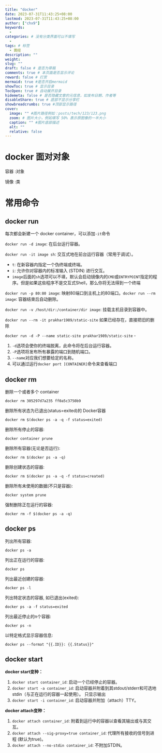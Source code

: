 ```yaml
---
title: "docker"
date: 2023-07-31T11:43:25+08:00
lastmod: 2023-07-31T11:43:25+08:00
author: ["chx9"]
keywords:
  -
categories: # 没有分类界面可以不填写
  -
tags: # 标签
  - 面经
description: ""
weight:
slug: ""
draft: false # 是否为草稿
comments: true # 本页面是否显示评论
reward: false # 打赏
mermaid: true #是否开启mermaid
showToc: true # 显示目录
TocOpen: true # 自动展开目录
hidemeta: false # 是否隐藏文章的元信息，如发布日期、作者等
disableShare: true # 底部不显示分享栏
showbreadcrumbs: true #顶部显示路径
cover:
  image: "" #图片路径例如：posts/tech/123/123.png
  zoom: # 图片大小，例如填写 50% 表示原图像的一半大小
  caption: "" #图片底部描述
  alt: ""
  relative: false
---
```


# docker 面对对象

容器 :对象

镜像 :类

# 常用命令

## docker run

每次都会新建一个 docker container，可以添加`-it`命令

`docker run -d image`: 在后台运行容器。

`docker run -it image sh`: 交互式地在前台运行容器（常用于调试）。

- `t`: 在新容器内指定一个伪终端或终端。
- `i`: 允许你对容器内的标准输入 (STDIN) 进行交互。
- `image`后面的`sh`选项可以不填，默认会启动镜像内的`CMD`或`ENTRYPOINT`指定的程序。但是如果这些程序不是交互式Shell，那么你将无法得到一个终端

`docker run -p 80:80 image`: 映射80端口到主机上的80端口。`docker run --rm image`: 容器结束后自动删除。

`docker run -v /host/dir:/container/dir image`: 挂载主机目录到容器中。

`docker run --rm -it prakhar1989/static-site` 如果已经存在，直接把旧的删除



`docker run -d -P --name static-site prakhar1989/static-site`  -

1. `-d`选项会使你的终端脱离，此命令将在后台运行容器。
2. `-P`选项将发布所有暴露的端口到随机端口。
3. `--name`对应我们想要给定的名称。
4. 可以通过运行`docker port [CONTAINER]`命令来查看端口

## docker rm

删除一个或者多个 container

`docker rm 305297d7a235 ff0a5c3750b9`

删除所有状态为已退出(status=exited)的 Docker容器

`docker rm $(docker ps -a -q -f status=exited)`

删除所有停止的容器: 

`docker container prune`

删除所有容器(无论是否运行):

 `docker rm $(docker ps -a -q)`

删除创建状态的容器: 

`docker rm $(docker ps -a -q -f status=created)`

删除所有未使用的数据(不只是容器):

 `docker system prune`

强制删除正在运行的容器: 

`docker rm -f $(docker ps -a -q)`

## docker ps
列出所有容器: 

`docker ps -a`

列出正在运行的容器: 

`docker ps`

列出最近创建的容器: 

`docker ps -l`

列出特定状态的容器, 如已退出(exited):

 `docker ps -a -f status=exited`

列出最近停止的n个容器:

 `docker ps -n`

以特定格式显示容器信息: 

`docker ps --format "{{.ID}}: {{.Status}}"`



## docker start 



**docker start变种：**

1. `docker start container_id`: 启动一个已经停止的容器。
2. `docker start -a container_id`: 启动容器并附着到其stdout/stderr和可选地stdin（与正在运行的容器一起使用）。 只显示输出
3. `docker start -i container_id`: 启动容器并附加（attach）TTY。 

**docker attach变种：**

1. `docker attach container_id`: 附着到运行中的容器以查看其输出或与其交互。
2. `docker attach --sig-proxy=true container_id`: 代理所有接收的信号到进程 (默认为true)。
3. `docker attach --no-stdin container_id`: 不附加STDIN。

